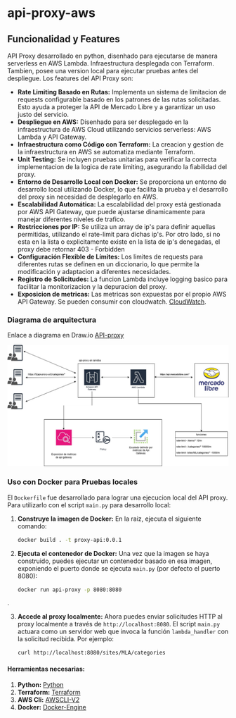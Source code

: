 # api-proxy-aws
## Funcionalidad y Features

API Proxy desarrollado en python, disenhado para ejecutarse de manera serverless en AWS Lambda. Infraestructura desplegada con Terraform.
Tambien, posee una version local para ejecutar pruebas antes del despliegue.
Los features del API Proxy son:


* **Rate Limiting Basado en Rutas:** Implementa un sistema de limitacion de requests configurable basado en los patrones de las rutas solicitadas. Esto ayuda a proteger la API de Mercado Libre y a garantizar un uso justo del servicio.
* **Despliegue en AWS:** Disenhado para ser desplegado en la infraestructura de AWS Cloud utilizando servicios serverless: AWS Lambda y API Gateway.
* **Infraestructura como Código con Terraform:** La creacion y gestion de la infraestructura en AWS se automatiza mediante Terraform.
* **Unit Testing:** Se incluyen pruebas unitarias para verificar la correcta implementacion de la logica de rate limiting, asegurando la fiabilidad del proxy.
* **Entorno de Desarrollo Local con Docker:** Se proporciona un entorno de desarrollo local utilizando Docker, lo que facilita la prueba y el desarrollo del proxy sin necesidad de desplegarlo en AWS.
* **Escalabilidad Automática:** La escalabilidad del proxy está gestionada por AWS API Gateway, que puede ajustarse dinamicamente para manejar diferentes niveles de trafico.
* **Restricciones por IP:** Se utiliza un array de ip's para definir aquellas permitidas, utilizando el rate-limit para dichas ip's. Por otro lado, si no esta en la lista o explicitamente existe en la lista de ip's denegadas, el proxy debe retornar 403 - Forbidden
* **Configuración Flexible de Límites:** Los limites de requests para diferentes rutas se definen en un diccionario, lo que permite la modificación y adaptacion a diferentes necesidades.
* **Registro de Solicitudes:** La funcion Lambda incluye logging basico para facilitar la monitorizacion y la depuracion del proxy. 
* **Exposicion de metricas:** Las metricas son expuestas por el propio AWS API Gateway. Se pueden consumir con cloudwatch. [CloudWatch](https://docs.aws.amazon.com/apigateway/latest/developerguide/metrics_dimensions_view_in_cloud_watch.html).


### Diagrama de arquitectura
Enlace a diagrama en Draw.io [API-proxy](https://viewer.diagrams.net/?tags=%7B%7D&lightbox=1&highlight=0000ff&edit=_blank&layers=1&nav=1&dark=auto#G1Z2xuJuKynGVkD0Pps90aQWFyK2bARxaA)

![Diagrama de Arquitectura](assets/api-proxy-aws.v1.jpg)
### Uso con Docker para Pruebas locales 

El `Dockerfile` fue desarrollado para lograr una ejecucion local del API proxy. Para utilizarlo con el script `main.py` para desarrollo local:

1.  **Construye la imagen de Docker:** En la raiz, ejecuta el siguiente comando:

    ```bash
    docker build . -t proxy-api:0.0.1  
    ```



2.  **Ejecuta el contenedor de Docker:** Una vez que la imagen se haya construido, puedes ejecutar un contenedor basado en esa imagen, exponiendo el puerto donde se ejecuta `main.py` (por defecto el puerto 8080):

    ```bash
    docker run api-proxy -p 8080:8080
    ```
.

3.  **Accede al proxy localmente:** Ahora puedes enviar solicitudes HTTP al proxy localmente a través de `http://localhost:8080`. El script `main.py` actuara como un servidor web que invoca la función `lambda_handler` con la solicitud recibida. Por ejemplo:

    ```bash
    curl http://localhost:8080/sites/MLA/categories
    ```

#### Herramientas necesarias:
1. **Python:** [Python](https://wiki.python.org/moin/BeginnersGuide/Download)
2. **Terraform:** [Terraform](https://wiki.python.org/moin/BeginnersGuide/Download)
3. **AWS Cli:** [AWSCLI-V2](https://docs.aws.amazon.com/cli/latest/userguide/getting-started-install.html)
4. **Docker:** [Docker-Engine](https://docs.docker.com/engine/install/)
